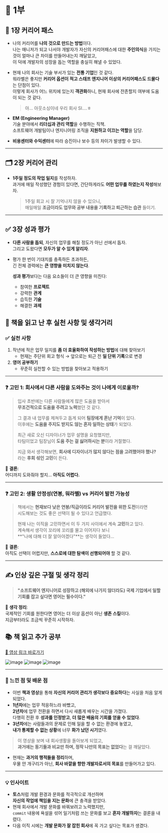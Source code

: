 # 📘 1부

## 📌 1장 커리어 패스

- 나의 커리어를 **나의 것으로 만드는 방법**이다.  
  나는 매니저가 되고 나서야 개발자가 자신의 커리어패스에 대한 **주인의식**을 가지는 것이 얼마나 큰 차이를 만들어내는지 깨달았고,  
  이 덕에 개발자의 성장을 돕는 역할을 충실히 해낼 수 있었다.

- 현재 나의 회사는 기술 부서가 있는 **전통 기업**인 것 같다.  
  워라벨은 좋지만 **커리어 옵션이 적고 스태프 엔지니어 이상의 커리어패스도 드물다**는 단점이 있다.  
  이렇게 회사가 어느 위치에 있는지 **객관화**하니, 현재 회사에 잔존할지 여부에 도움이 되는 것 같다.  
  > 아… 아웃소싱이네 우리 회사 SI….ㅎ

- **EM (Engineering Manager)**  
  기술 분야에서 **리더십과 관리 역할**을 수행하는 직책.  
  소프트웨어 개발팀이나 엔지니어링 조직을 **지원하고 이끄는 역할**을 담당.

- **비용센터와 수익센터**에 따라 승진이나 보수 등의 차이가 발생할 수 있다.

---

## 🗂 2장 커리어 관리

- **1주일 정도의 작업 일지**를 작성하자.  
  과거에 매일 작성했던 경험이 있다면, 간단하게라도 **어떤 업무를 하였는지 작성**해보자.  
  > 1주일 회고 시 잘 기억나지 않을 수 있으니,  
  > 매일매일 **조금이라도 업무와 공부 내용을 기록하고 퇴근하는 습관** 들이기.

---

## ✅ 3장 성과 평가

- **다른 사람을 돕되**, 자신의 업무를 해칠 정도가 아닌 선에서 돕자.  
  그리고 도왔다면 **모두가 알 수 있게 알리자**.

- 평가 한 번이 기대치를 충족하든 초과하든,  
  긴 전체 경력에는 **큰 영향을 미치지 않는다**.  

  **성과 평가**보다는 다음 요소들이 더 큰 영향을 미친다:
  - 참여한 **프로젝트**
  - 강력한 **관계**
  - 습득한 **기술**
  - 해결한 **과제**
    
## 📘 책을 읽고 난 후 실천 사항 및 생각거리

### ✅ 실천 사항

1. 작년에 적은 업무 일지를 **좀 더 효율화하여 작성하는 방법**에 대해 찾아보기  
   - 현재는 주단위 회고 형식 → 앞으로는 퇴근 전 **일 단위 기록**으로 변경
2. **영어 공부하기**  
   - 꾸준히 실천할 수 있는 방법을 찾아보고 적용하기

---

### ❓ 고민 1: 회사에서 다른 사람을 도와주는 것이 나에게 이로울까?

> 입사 초반에는 다른 사람들에게 많은 도움을 받아서  
> **무조건적으로 도움을 주려고 노력**했던 것 같다.  
> 
> 그 결과 내 업무를 제쳐두고 돕게 되어 **팀장에게 혼난 기억**이 있다.  
> 이후에는 **도움을 주지도 받지도 않는 혼자 일하는 상태**가 되었다.  
>
> 최근 새로 오신 디자이너가 업무 설명을 요청했지만,  
> 타팀이었고 팀장님이 **도움 주는 걸 싫어하시는 분**이라 거절했다.  
>
> 지금 와서 생각해보면, **회사에 디자이너가 많지 않다는 점을 고려했어야 했나?**  
> 라는 **후회 섞인 고민**이 든다.

📌 **결론**:  
어디까지 도와줘야 할지… **아직도 어렵다.**

---

### ❓ 고민 2: 생활 안정성(연봉, 워라벨) vs 커리어 발전 가능성

> 책에서는 **현재보다 낮은 연봉/직급이라도 커리어 발전을 위한 도전**이라면  
> 시도해보는 것도 좋은 선택이 될 수 있다고 언급했다.  
>
> 현재 나는 이직을 고민하면서 이 두 가지 사이에서 계속 **고민**하고 있다.  
> 계속해서 생각이 꼬리에 꼬리를 물고 이어지다 보니  
> **"나에 대해 더 잘 알아야겠다"**는 생각이 들었다…

📌 **결론**:  
아직도 선택이 어렵지만, **스스로에 대한 탐색이 선행되어야** 할 것 같다.

---

## ✍️ 인상 깊은 구절 및 생각 정리

> **"소프트웨어 엔지니어로 성장하고 (해외에 나가지 않더라도) 국제 기업에서 일할 기회를 잡고 싶다면 영어는 필수이다."**

📌 **생각 정리**:  
국제적인 기회를 원한다면 영어는 더 이상 옵션이 아닌 **생존 스킬**이다.  
지금부터라도 조금씩 꾸준히 시작하자.


## 📚 책 읽고 추가 공부

[🔗 영상 링크 바로가기](https://youtu.be/RzVABPt9f-g?si=bc912SpNsg1dq1Zd)

![image](https://github.com/user-attachments/assets/055ca370-0427-4438-955c-90ebf008cf7d)
![image](https://github.com/user-attachments/assets/9564750b-b64f-40e9-b408-62132afb2954)
![image](https://github.com/user-attachments/assets/b781465b-7133-4b35-a7e1-6534375ef6f2)


---

### 🧠 느낀 점 및 배운 점

- 이번 **책과 영상**을 통해 **자신의 커리어 관리가 생각보다 중요하다**는 사실을 처음 알게 되었다.
- **1년차**에는 업무 적응하느라 바빴고,  
  **2년차**에 업무 전환을 하면서 다시 새롭게 배우는 시간을 가졌다.  
  다행히 전환 후 **성과를 인정받고**, **더 많은 배움의 기회를 얻을 수 있었다**.
- **3년차**에는 사람들과의 문제로 인해 일을 할 수 없는 환경에 놓였고,  
  **내가 통제할 수 없는 상황**에 너무 **화가 났던 시기**였다.

> 이 영상을 보며 내 회사생활을 돌아보게 되었고,  
> **과거에는 동기들과 비교만 하며, 정작 나만의 목표는 없었다**는 걸 깨달았다.

- 현재는 **과거의 행적들을 정리**하며,  
  우물 안 개구리가 아닌, **회사 바깥을 향한 개발자로서의 목표**를 만들어가고 있다.

---

### 💡 인사이트

- **토스**처럼 개발 환경과 문화를 적극적으로 개선하며  
  **자신의 작업에 책임을 지는 문화**에 큰 충격을 받았다.
- 현재 회사에서 개발 문화를 바꿔보려고 노력했지만,  
  `commit` 내용에 욕설을 섞어 일기처럼 쓰는 문화를 보고 **혼자 개발하자**는 결론을 내렸다.
- 다음 이직 시에는 **개발 문화가 잘 잡힌 회사**에 꼭 가고 싶다는 목표가 생겼다.

